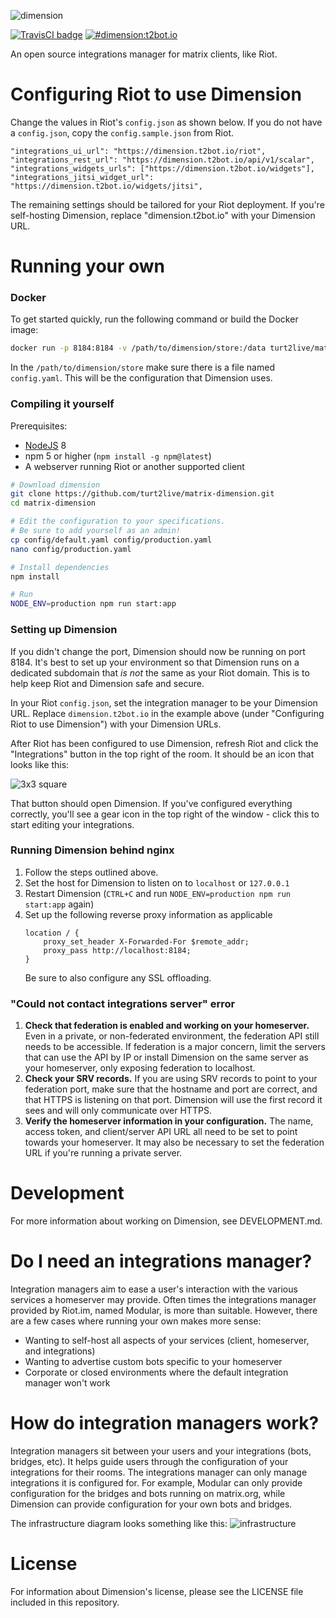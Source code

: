 ![dimension](https://t2bot.io/_matrix/media/r0/download/t2l.io/b3101d429588673087f457a4bdd52f45)


[![TravisCI badge](https://travis-ci.org/turt2live/matrix-dimension.svg?branch=master)](https://travis-ci.org/turt2live/matrix-dimension)
[![#dimension:t2bot.io](https://img.shields.io/badge/matrix-%23dimension:t2bot.io-brightgreen.svg)](https://matrix.to/#/#dimension:t2bot.io)

An open source integrations manager for matrix clients, like Riot.

# Configuring Riot to use Dimension

Change the values in Riot's `config.json` as shown below. If you do not have a `config.json`, copy the `config.sample.json` from Riot.

```
"integrations_ui_url": "https://dimension.t2bot.io/riot",
"integrations_rest_url": "https://dimension.t2bot.io/api/v1/scalar",
"integrations_widgets_urls": ["https://dimension.t2bot.io/widgets"],
"integrations_jitsi_widget_url": "https://dimension.t2bot.io/widgets/jitsi",
``` 

The remaining settings should be tailored for your Riot deployment. If you're self-hosting Dimension, replace "dimension.t2bot.io" with your Dimension URL.

# Running your own

### Docker

To get started quickly, run the following command or build the Docker image:
```bash
docker run -p 8184:8184 -v /path/to/dimension/store:/data turt2live/matrix-dimension
```

In the `/path/to/dimension/store` make sure there is a file named `config.yaml`. This will be the configuration that Dimension uses.

### Compiling it yourself

Prerequisites:
* [NodeJS](https://nodejs.org/en/download/) 8
* npm 5 or higher (`npm install -g npm@latest`)
* A webserver running Riot or another supported client

```bash
# Download dimension 
git clone https://github.com/turt2live/matrix-dimension.git
cd matrix-dimension

# Edit the configuration to your specifications.
# Be sure to add yourself as an admin!
cp config/default.yaml config/production.yaml
nano config/production.yaml

# Install dependencies
npm install

# Run
NODE_ENV=production npm run start:app
```

### Setting up Dimension

If you didn't change the port, Dimension should now be running on port 8184. It's best to set up your environment so that Dimension runs on a dedicated subdomain that *is not* the same as your Riot domain. This is to help keep Riot and Dimension safe and secure. 

In your Riot `config.json`, set the integration manager to be your Dimension URL. Replace `dimension.t2bot.io` in the example above (under "Configuring Riot to use Dimension") with your Dimension URLs.

After Riot has been configured to use Dimension, refresh Riot and click the "Integrations" button in the top right of the room. It should be an icon that looks like this:

![3x3 square](https://t2bot.io/_matrix/media/r0/download/t2l.io/gOgboDPEMfiYOQryYwvvHkFz)

That button should open Dimension. If you've configured everything correctly, you'll see a gear icon in the top right of the window - click this to start editing your integrations.

### Running Dimension behind nginx

1. Follow the steps outlined above.
2. Set the host for Dimension to listen on to `localhost` or `127.0.0.1`
3. Restart Dimension (`CTRL+C` and run `NODE_ENV=production npm run start:app` again)
4. Set up the following reverse proxy information as applicable
    ```
    location / {
        proxy_set_header X-Forwarded-For $remote_addr;
        proxy_pass http://localhost:8184;
    }
    ```
   Be sure to also configure any SSL offloading.

### "Could not contact integrations server" error

1. **Check that federation is enabled and working on your homeserver.** Even in a private, or non-federated environment, the federation API still needs to be accessible. If federation is a major concern, limit the servers that can use the API by IP or install Dimension on the same server as your homeserver, only exposing federation to localhost.
2. **Check your SRV records.** If you are using SRV records to point to your federation port, make sure that the hostname and port are correct, and that HTTPS is listening on that port. Dimension will use the first record it sees and will only communicate over HTTPS.
3. **Verify the homeserver information in your configuration.** The name, access token, and client/server API URL all need to be set to point towards your homeserver. It may also be necessary to set the federation URL if you're running a private server.

# Development

For more information about working on Dimension, see DEVELOPMENT.md.

# Do I need an integrations manager?

Integration managers aim to ease a user's interaction with the various services a homeserver may provide. Often times the integrations manager provided by Riot.im, named Modular, is more than suitable. However, there are a few cases where running your own makes more sense:

* Wanting to self-host all aspects of your services (client, homeserver, and integrations)
* Wanting to advertise custom bots specific to your homeserver
* Corporate or closed environments where the default integration manager won't work

# How do integration managers work?

Integration managers sit between your users and your integrations (bots, bridges, etc). It helps guide users through the configuration of your integrations for their rooms. The integrations manager can only manage integrations it is configured for. For example, Modular can only provide configuration for the bridges and bots running on matrix.org, while Dimension can provide configuration for your own bots and bridges.

The infrastructure diagram looks something like this:
![infrastructure](https://t2bot.io/_matrix/media/r0/download/t2l.io/3bb5674d85ee22c070e36be0d9582b4d)

# License

For information about Dimension's license, please see the LICENSE file included in this repository.
